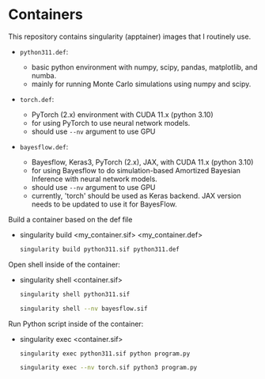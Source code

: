 # Containers

This repository contains singularity (apptainer) images that I routinely use. 

- ```python311.def```:
  - basic python environment with numpy, scipy, pandas, matplotlib, and numba.
  - mainly for running Monte Carlo simulations using numpy and scipy.

- ```torch.def```:
  - PyTorch (2.x) environment with CUDA 11.x (python 3.10)
  - for using PyTorch to use neural network models.
  - should use ```--nv``` argument to use GPU
 
- ```bayesflow.def```:
  - Bayesflow, Keras3, PyTorch (2.x), JAX, with CUDA 11.x (python 3.10)
  - for using Bayesflow to do simulation-based Amortized Bayesian Inference with neural network models.
  - should use ```--nv``` argument to use GPU
  - currently, 'torch' should be used as Keras backend. JAX version needs to be updated to use it for BayesFlow. 

Build a container based on the def file
- singularity build <my_container.sif> <my_container.def>
  ``` bash
  singularity build python311.sif python311.def
  ```


Open shell inside of the container:

- singularity shell <container.sif>
  ```bash
  singularity shell python311.sif
  ```
  ```bash
  singularity shell --nv bayesflow.sif
  ```

Run Python script inside of the container:

- singularity exec <container.sif> <command>
  ```bash
  singularity exec python311.sif python program.py
  ```
  ```bash
  singularity exec --nv torch.sif python3 program.py 
  ```
